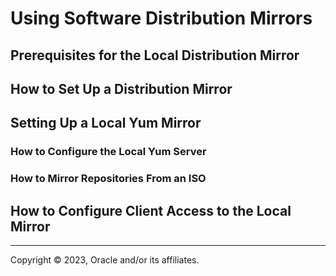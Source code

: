 # Using Software Distribution Mirrors

## Prerequisites for the Local Distribution Mirror

## How to Set Up a Distribution Mirror

## Setting Up a Local Yum Mirror

### How to Configure the Local Yum Server

### How to Mirror Repositories From an ISO

## How to Configure Client Access to the Local Mirror

---

Copyright © 2023, Oracle and/or its affiliates.

